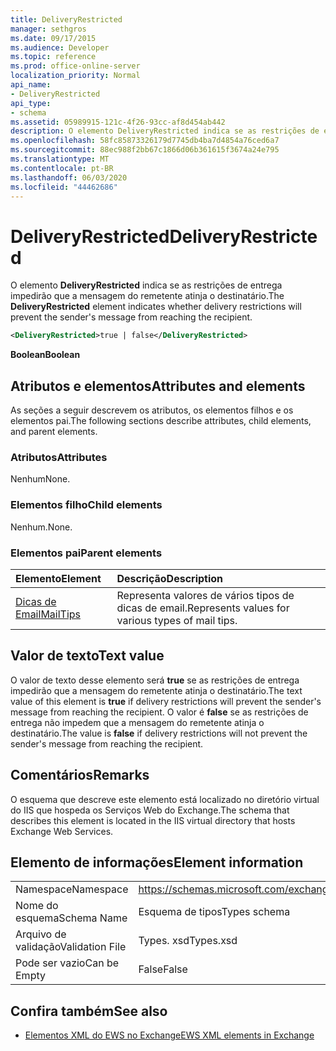 ```yaml
---
title: DeliveryRestricted
manager: sethgros
ms.date: 09/17/2015
ms.audience: Developer
ms.topic: reference
ms.prod: office-online-server
localization_priority: Normal
api_name:
- DeliveryRestricted
api_type:
- schema
ms.assetid: 05989915-121c-4f26-93cc-af8d454ab442
description: O elemento DeliveryRestricted indica se as restrições de entrega impedirão que a mensagem do remetente atinja o destinatário.
ms.openlocfilehash: 58fc85873326179d7745db4ba7d4854a76ced6a7
ms.sourcegitcommit: 88ec988f2bb67c1866d06b361615f3674a24e795
ms.translationtype: MT
ms.contentlocale: pt-BR
ms.lasthandoff: 06/03/2020
ms.locfileid: "44462686"
---
```

# <a name="deliveryrestricted"></a><span data-ttu-id="27d4a-103">DeliveryRestricted</span><span class="sxs-lookup"><span data-stu-id="27d4a-103">DeliveryRestricted</span></span>

<span data-ttu-id="27d4a-104">O elemento **DeliveryRestricted** indica se as restrições de entrega impedirão que a mensagem do remetente atinja o destinatário.</span><span class="sxs-lookup"><span data-stu-id="27d4a-104">The **DeliveryRestricted** element indicates whether delivery restrictions will prevent the sender's message from reaching the recipient.</span></span> 
  
```XML
<DeliveryRestricted>true | false</DeliveryRestricted>
```

 <span data-ttu-id="27d4a-105">**Boolean**</span><span class="sxs-lookup"><span data-stu-id="27d4a-105">**Boolean**</span></span>
## <a name="attributes-and-elements"></a><span data-ttu-id="27d4a-106">Atributos e elementos</span><span class="sxs-lookup"><span data-stu-id="27d4a-106">Attributes and elements</span></span>

<span data-ttu-id="27d4a-107">As seções a seguir descrevem os atributos, os elementos filhos e os elementos pai.</span><span class="sxs-lookup"><span data-stu-id="27d4a-107">The following sections describe attributes, child elements, and parent elements.</span></span>
  
### <a name="attributes"></a><span data-ttu-id="27d4a-108">Atributos</span><span class="sxs-lookup"><span data-stu-id="27d4a-108">Attributes</span></span>

<span data-ttu-id="27d4a-109">Nenhum</span><span class="sxs-lookup"><span data-stu-id="27d4a-109">None.</span></span>
  
### <a name="child-elements"></a><span data-ttu-id="27d4a-110">Elementos filho</span><span class="sxs-lookup"><span data-stu-id="27d4a-110">Child elements</span></span>

<span data-ttu-id="27d4a-111">Nenhum.</span><span class="sxs-lookup"><span data-stu-id="27d4a-111">None.</span></span>
  
### <a name="parent-elements"></a><span data-ttu-id="27d4a-112">Elementos pai</span><span class="sxs-lookup"><span data-stu-id="27d4a-112">Parent elements</span></span>

|<span data-ttu-id="27d4a-113">**Elemento**</span><span class="sxs-lookup"><span data-stu-id="27d4a-113">**Element**</span></span>|<span data-ttu-id="27d4a-114">**Descrição**</span><span class="sxs-lookup"><span data-stu-id="27d4a-114">**Description**</span></span>|
|:-----|:-----|
|[<span data-ttu-id="27d4a-115">Dicas de Email</span><span class="sxs-lookup"><span data-stu-id="27d4a-115">MailTips</span></span>](mailtips.md) <br/> |<span data-ttu-id="27d4a-116">Representa valores de vários tipos de dicas de email.</span><span class="sxs-lookup"><span data-stu-id="27d4a-116">Represents values for various types of mail tips.</span></span>  <br/> |
   
## <a name="text-value"></a><span data-ttu-id="27d4a-117">Valor de texto</span><span class="sxs-lookup"><span data-stu-id="27d4a-117">Text value</span></span>

<span data-ttu-id="27d4a-118">O valor de texto desse elemento será **true** se as restrições de entrega impedirão que a mensagem do remetente atinja o destinatário.</span><span class="sxs-lookup"><span data-stu-id="27d4a-118">The text value of this element is **true** if delivery restrictions will prevent the sender's message from reaching the recipient.</span></span> <span data-ttu-id="27d4a-119">O valor é **false** se as restrições de entrega não impedem que a mensagem do remetente atinja o destinatário.</span><span class="sxs-lookup"><span data-stu-id="27d4a-119">The value is **false** if delivery restrictions will not prevent the sender's message from reaching the recipient.</span></span> 
  
## <a name="remarks"></a><span data-ttu-id="27d4a-120">Comentários</span><span class="sxs-lookup"><span data-stu-id="27d4a-120">Remarks</span></span>

<span data-ttu-id="27d4a-121">O esquema que descreve este elemento está localizado no diretório virtual do IIS que hospeda os Serviços Web do Exchange.</span><span class="sxs-lookup"><span data-stu-id="27d4a-121">The schema that describes this element is located in the IIS virtual directory that hosts Exchange Web Services.</span></span>
  
## <a name="element-information"></a><span data-ttu-id="27d4a-122">Elemento de informações</span><span class="sxs-lookup"><span data-stu-id="27d4a-122">Element information</span></span>

|||
|:-----|:-----|
|<span data-ttu-id="27d4a-123">Namespace</span><span class="sxs-lookup"><span data-stu-id="27d4a-123">Namespace</span></span>  <br/> |https://schemas.microsoft.com/exchange/services/2006/types  <br/> |
|<span data-ttu-id="27d4a-124">Nome do esquema</span><span class="sxs-lookup"><span data-stu-id="27d4a-124">Schema Name</span></span>  <br/> |<span data-ttu-id="27d4a-125">Esquema de tipos</span><span class="sxs-lookup"><span data-stu-id="27d4a-125">Types schema</span></span>  <br/> |
|<span data-ttu-id="27d4a-126">Arquivo de validação</span><span class="sxs-lookup"><span data-stu-id="27d4a-126">Validation File</span></span>  <br/> |<span data-ttu-id="27d4a-127">Types. xsd</span><span class="sxs-lookup"><span data-stu-id="27d4a-127">Types.xsd</span></span>  <br/> |
|<span data-ttu-id="27d4a-128">Pode ser vazio</span><span class="sxs-lookup"><span data-stu-id="27d4a-128">Can be Empty</span></span>  <br/> |<span data-ttu-id="27d4a-129">False</span><span class="sxs-lookup"><span data-stu-id="27d4a-129">False</span></span>  <br/> |
   
## <a name="see-also"></a><span data-ttu-id="27d4a-130">Confira também</span><span class="sxs-lookup"><span data-stu-id="27d4a-130">See also</span></span>

- [<span data-ttu-id="27d4a-131">Elementos XML do EWS no Exchange</span><span class="sxs-lookup"><span data-stu-id="27d4a-131">EWS XML elements in Exchange</span></span>](ews-xml-elements-in-exchange.md)

